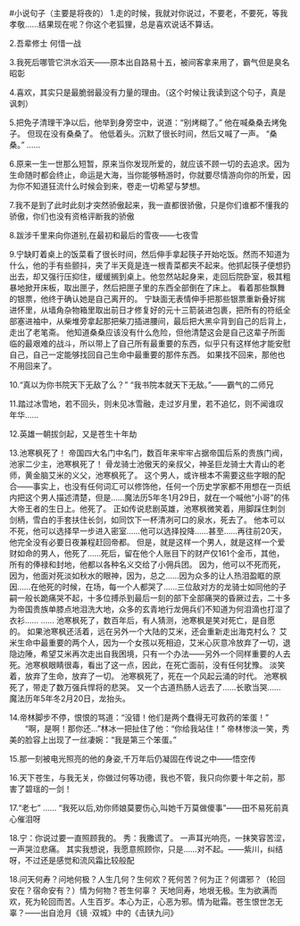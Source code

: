 #小说句子（主要是将夜的）
1.走的时候，我就对你说过，不要老，不要死，等我孝敬......结果现在呢？你这个老狐狸，总是喜欢说话不算话。

2.吾辈修士 何惜一战

3.我死后哪管它洪水滔天——原本出自路易十五，被间客拿来用了，霸气但是臭名昭彰

4.喜欢，其实只是最脆弱最没有力量的理由。（这个时候让我读到这个句子，真是讽刺）

5.把免子清理干净以后，他举到身旁空中，说道：“别烤糊了。”
他在喊桑桑去烤兔子。
但现在没有桑桑了。
他低着头。沉默了很长时间，然后又喊了一声。
“桑桑。”
……

6.原来一生一世那么短暂，原来当你发现所爱的，就应该不顾一切的去追求。因为生命随时都会终止，命运是大海，当你能够畅游时，你就要尽情游向你的所爱，因为你不知道狂流什么时候会到来，卷走一切希望与梦想。

7.我不是到了此时此刻才突然骄傲起来，我一直都很骄傲，只是你们谁都不懂我的骄傲，你们也没有资格评断我的骄傲

8.跋涉千里来向你道别,在最初和最后的雪夜——七夜雪

9.宁缺盯着桌上的饭菜看了很长时间，然后伸手拿起筷子开始吃饭。然而不知道为什么，他的手有些颤抖，夹了半天竟是连一根青菜都夹不起来。他抓起筷子便想扔出去，却又强行压抑住，缓缓搁到桌上。他忽然站起身来，走回后院卧室，极其粗暴地掀开床板，取出匣子，然后把匣子里的东西全部倒在了床上。
看着那些飘舞的银票，他终于确认她是自己离开的。
宁缺面无表情伸手把那些银票重新叠好揣进怀里，从墙角杂物箱里取出前日才修复好的元十三箭装进包裹，把所有的符纸全部塞进袖中，从柴堆旁拿起那把柴刀插进腰间，最后把大黑伞背到自己的后背上，走出了老笔斋。
他知道桑桑应该没有什么危险，但他清楚这会是自己这辈子所面临的最艰难的战斗，所以带上了自己所有最重要的东西，似乎只有这样他才能安慰自己，自己一定能够找回自己生命中最重要的那件东西。
如果找不回来，那他也不用回来了。

10.“真以为你书院天下无敌了么？”
“我书院本就天下无敌。”——霸气的二师兄

11.踏过冰雪地，若不回头，则未见冰雪融，走过岁月里，若不追忆，则不闻谁叹年华……

12.英雄一朝拔剑起，又是苍生十年劫

13.池寒枫死了！
帝国四大名门中名门，数百年来牢牢占据帝国后系的贵族门阀，池家二少主，池寒枫死了！
骨龙骑士池傲天的亲叔父，神圣巨龙骑士大青山的老师，黄金脑艾米的义父，池寒枫死了。
这个男人，或许根本不需要这些字眼的配合――事实上，也没有任何词汇可以修饰他，任何一个历史学家都不用想在一页纸内把这个男人描述清楚，但是……魔法历5年冬1月29日，就在一个喊他“小哥”的伟大帝王者的生日上。他死了。
正如传说悲剧英雄，池寒枫微笑着，用脚踩住刺剑剑柄，雪白的手套扶住长剑，如同饮下一杯清冽可口的泉水，死去了。
他本可以不死，他可以选择早一步进入密室……他可以选择投降……甚至……再往前20天，他完全没有必要日夜兼程赶回帝都。
但是，就是这样一个男人，就是这样一个爱财如命的男人，他死了……死后，留在他个人账目下的财产仅161个金币，其他，所有的俸禄和封地，他都以各种名义交给了小佣兵团。
因为，他可以不死而死，因为，他面对死淡如秋水的眼神，因为，总之……因为众多的让人热泪盈眶的原因……在他死的时候，在场，每一个人都哭了……三位敌对方的龙骑士如同他的子嗣一般长跪痛哭不起，十多位搏杀到最后一刻的部下全部痛哭的昏厥过去，二十多为帝国贵族单膝点地泪洗大地，众多的玄青地行龙佣兵们不知道为何泪滴也打湿了衣衫……
……
池寒枫死了，数百年后，有人猜测，池寒枫是笑对死亡，是自愿的。
如果池寒枫还活着，远在另外一个大陆的艾米，还会重新走出海克村么？
艾米生命中最重要的两个人，因为一个女孩以死相迫，艾米心灰意冷放弃了一切，退隐边陲，希望艾米再次走出自我困境，只有一个办法――另外一个同样重要的人去死。池寒枫眼睛很毒，看出了这一点，因此，在死亡面前，没有任何犹豫。
淡笑着，放弃了生命，放弃了一切。
池寒枫死了，死在一个风起云涌的时代。
池寒枫死了，带走了数万强兵悍将的悲哭。
又一个古道热肠人远去了……长歌当哭……
魔法历年5年冬2月20日，龙抬头。

14.帝林脚步不停，恨恨的骂道：“没错！他们是两个蠢得无可救药的笨蛋！”
　　“啊，是啊！那你还…”林冰一把扯住了他：“你给我站住！”
    帝林惨淡一笑，秀美的脸容上出现了一丝凄婉：“我是第三个笨蛋。”

15.那一刻被电光照亮的他的身姿,千万年后仍凝固在传说之中——悟空传

16.天下苍生，与我无关，你做过何等功德，我也不管，我只向你要十年之前，那害了碧瑶的一剑！

17.“老七”
……
“我死以后,劝你师娘莫要伤心,叫她千万莫做傻事”——田不易死前真心催泪呀

18.宁：你说过要一直照顾我的。
秀：我撒谎了。
一声耳光响亮，一抹笑容苦涩，一声哭泣悲痛。
其实我想说，我愿意照顾你，只是……对不起。——紫川，纠结呀，不过还是感觉和流风霜比较般配

18.问天何寿？问地何极？人生几何？生何欢？死何苦？何为正？何谓邪？（轮回安在？宿命安有？）情为何物？苍生何辜？
天地同寿，地垠无极。生为欲满而欢，死为轮回而苦。人生百岁。本心为正，心恶为邪。情为砒霜。苍生恨世怎无辜？——出自沧月《镜 ·双城》中的《击铗九问》
